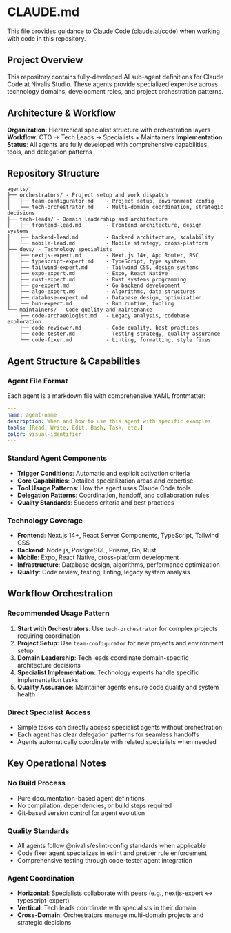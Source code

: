 # CLAUDE.md

This file provides guidance to Claude Code (claude.ai/code) when working with code in this repository.

## Project Overview

This repository contains fully-developed AI sub-agent definitions for Claude Code at Nivalis Studio. These agents provide specialized expertise across technology domains, development roles, and project orchestration patterns.

## Architecture & Workflow

**Organization**: Hierarchical specialist structure with orchestration layers
**Workflow**: CTO → Tech Leads → Specialists + Maintainers
**Implementation Status**: All agents are fully developed with comprehensive capabilities, tools, and delegation patterns

## Repository Structure

```
agents/
├── orchestrators/ - Project setup and work dispatch
│   ├── team-configurator.md    - Project setup, environment config
│   └── tech-orchestrator.md    - Multi-domain coordination, strategic decisions
├── tech-leads/ - Domain leadership and architecture
│   ├── frontend-lead.md        - Frontend architecture, design systems
│   ├── backend-lead.md         - Backend architecture, scalability
│   └── mobile-lead.md          - Mobile strategy, cross-platform
├── devs/ - Technology specialists
│   ├── nextjs-expert.md        - Next.js 14+, App Router, RSC
│   ├── typescript-expert.md    - TypeScript, type systems
│   ├── tailwind-expert.md      - Tailwind CSS, design systems
│   ├── expo-expert.md          - Expo, React Native
│   ├── rust-expert.md          - Rust systems programming
│   ├── go-expert.md            - Go backend development
│   ├── algo-expert.md          - Algorithms, data structures
│   ├── database-expert.md      - Database design, optimization
│   └── bun-expert.md           - Bun runtime, tooling
└── maintainers/ - Code quality and maintenance
    ├── code-archaeologist.md   - Legacy analysis, codebase exploration
    ├── code-reviewer.md        - Code quality, best practices
    ├── code-tester.md          - Testing strategy, quality assurance
    └── code-fixer.md           - Linting, formatting, style fixes
```

## Agent Structure & Capabilities

### Agent File Format
Each agent is a markdown file with comprehensive YAML frontmatter:
```yaml
---
name: agent-name
description: When and how to use this agent with specific examples
tools: [Read, Write, Edit, Bash, Task, etc.]
color: visual-identifier
---
```

### Standard Agent Components
- **Trigger Conditions**: Automatic and explicit activation criteria
- **Core Capabilities**: Detailed specialization areas and expertise
- **Tool Usage Patterns**: How the agent uses Claude Code tools
- **Delegation Patterns**: Coordination, handoff, and collaboration rules
- **Quality Standards**: Success criteria and best practices

### Technology Coverage
- **Frontend**: Next.js 14+, React Server Components, TypeScript, Tailwind CSS
- **Backend**: Node.js, PostgreSQL, Prisma, Go, Rust
- **Mobile**: Expo, React Native, cross-platform development  
- **Infrastructure**: Database design, algorithms, performance optimization
- **Quality**: Code review, testing, linting, legacy system analysis

## Workflow Orchestration

### Recommended Usage Pattern
1. **Start with Orchestrators**: Use `tech-orchestrator` for complex projects requiring coordination
2. **Project Setup**: Use `team-configurator` for new projects and environment setup
3. **Domain Leadership**: Tech leads coordinate domain-specific architecture decisions
4. **Specialist Implementation**: Technology experts handle specific implementation tasks
5. **Quality Assurance**: Maintainer agents ensure code quality and system health

### Direct Specialist Access
- Simple tasks can directly access specialist agents without orchestration
- Each agent has clear delegation patterns for seamless handoffs
- Agents automatically coordinate with related specialists when needed

## Key Operational Notes

### No Build Process
- Pure documentation-based agent definitions
- No compilation, dependencies, or build steps required
- Git-based version control for agent evolution

### Quality Standards
- All agents follow @nivalis/eslint-config standards when applicable  
- Code fixer agent specializes in eslint and prettier rule enforcement
- Comprehensive testing through code-tester agent integration

### Agent Coordination
- **Horizontal**: Specialists collaborate with peers (e.g., nextjs-expert ↔ typescript-expert)
- **Vertical**: Tech leads coordinate with specialists in their domain
- **Cross-Domain**: Orchestrators manage multi-domain projects and strategic decisions